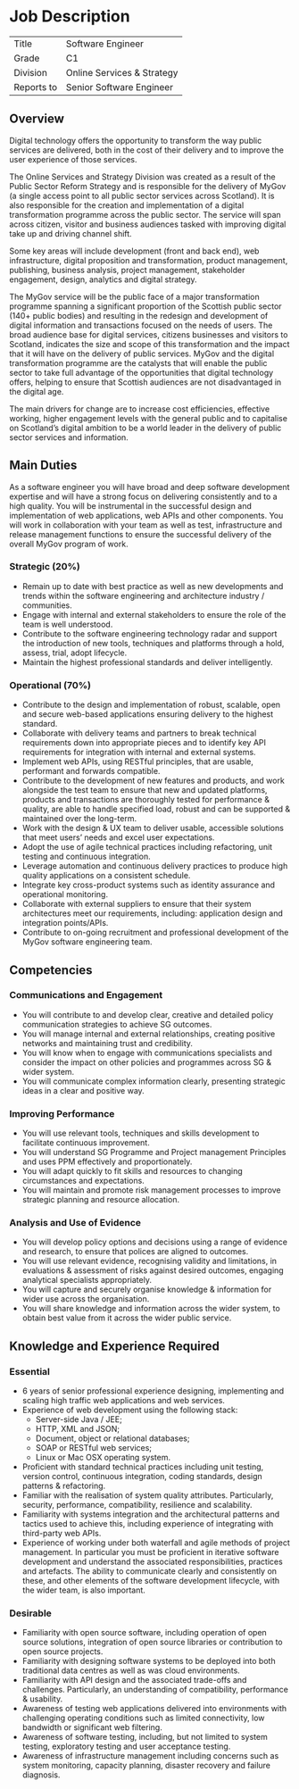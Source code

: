 # Job Description
|            |                            || ---        | ---                        || Title      | Software Engineer          || Grade      | C1                         || Division   | Online Services & Strategy || Reports to | Senior Software Engineer   |

## Overview
Digital technology offers the opportunity to transform the way public services are delivered, both in the cost of their delivery and to improve the user experience of those services.The Online Services and Strategy Division was created as a result of the Public Sector Reform Strategy and is responsible for the delivery of MyGov (a single access point to all public sector services across Scotland).  It is also responsible for the creation and implementation of a digital transformation programme across the public sector.  The service will span across citizen, visitor and business audiences tasked with improving digital take up and driving channel shift.Some key areas will include development (front and back end), web infrastructure, digital proposition and transformation, product management, publishing, business analysis, project management, stakeholder engagement, design, analytics and digital strategy.The MyGov service will be the public face of a major transformation programme spanning a significant proportion of the Scottish public sector (140+ public bodies) and resulting in the redesign and development of digital information and transactions focused on the needs of users. The broad audience base for digital services, citizens businesses and visitors to Scotland, indicates the size and scope of this transformation and the impact that it will have on the delivery of public services.  MyGov and the digital transformation programme are the catalysts that will enable the public sector to take full advantage of the opportunities that digital technology offers, helping to ensure that Scottish audiences are not disadvantaged in the digital age.The main drivers for change are to increase cost efficiencies, effective working, higher engagement levels with the general public and to capitalise on Scotland’s digital ambition to be a world leader in the delivery of public sector services and information.

## Main Duties
As a software engineer you will have broad and deep software development expertise and will have a strong focus on delivering consistently and to a high quality. You will be instrumental in the successful design and implementation of web applications, web APIs and other components. You will work in collaboration with your team as well as test, infrastructure and release management functions to ensure the successful delivery of the overall MyGov program of work.### Strategic (20%)
* Remain up to date with best practice as well as new developments and trends within the software engineering and architecture industry / communities.* Engage with internal and external stakeholders to ensure the role of the team is well understood.* Contribute to the software engineering technology radar and support the introduction of new tools, techniques and platforms through a hold, assess, trial, adopt lifecycle.* Maintain the highest professional standards and deliver intelligently.
### Operational (70%)
* Contribute to the design and implementation of robust, scalable, open and secure web-based applications ensuring delivery to the highest standard.* Collaborate with delivery teams and partners to break technical requirements down into appropriate pieces and to identify key API requirements for integration with internal and external systems.* Implement web APIs, using RESTful principles, that are usable, performant and forwards compatible.* Contribute to the development of new features and products, and work alongside the test team to ensure that new and updated platforms, products and transactions are thoroughly tested for performance & quality, are able to handle specified load, robust and can be supported & maintained over the long-term.* Work with the design & UX team to deliver usable, accessible solutions that meet users’ needs and excel user expectations.* Adopt the use of agile technical practices including refactoring, unit testing and continuous integration.* Leverage automation and continuous delivery practices to produce high quality applications on a consistent schedule.* Integrate key cross-product systems such as identity assurance and operational monitoring.* Collaborate with external suppliers to ensure that their system architectures meet our requirements, including: application design and integration points/APIs.* Contribute to on-going recruitment and professional development of the MyGov software engineering team.## Competencies
### Communications and Engagement
* You will contribute to and develop clear, creative and detailed policy communication strategies to achieve SG outcomes.* You will manage internal and external relationships, creating positive networks and maintaining trust and credibility.* You will know when to engage with communications specialists and consider the impact on other policies and programmes across SG & wider system.* You will communicate complex information clearly, presenting strategic ideas in a clear and positive way.### Improving Performance
* You will use relevant tools, techniques and skills development to facilitate continuous improvement.* You will understand SG Programme and Project management Principles and uses PPM effectively and proportionately.* You will adapt quickly to fit skills and resources to changing circumstances and expectations.* You will maintain and promote risk management processes to improve strategic planning and resource allocation.### Analysis and Use of Evidence
* You will develop policy options and decisions using a range of evidence and research, to ensure that polices are aligned to outcomes.* You will use relevant evidence, recognising validity and limitations, in evaluations & assessment of risks against desired outcomes, engaging analytical specialists appropriately.* You will capture and securely organise knowledge & information for wider use across the organisation.* You will share knowledge and information across the wider system, to obtain best value from it across the wider public service.## Knowledge and Experience Required
### Essential
* 6 years of senior professional experience designing, implementing and scaling high traffic web applications and web services.* Experience of web development using the following stack:    * Server-side Java / JEE;    * HTTP, XML and JSON;    * Document, object or relational databases;    * SOAP or RESTful web services;    * Linux or Mac OSX operating system.
* Proficient with standard technical practices including unit testing, version control, continuous integration, coding standards, design patterns & refactoring.* Familiar with the realisation of system quality attributes. Particularly, security, performance, compatibility, resilience and scalability.* Familiarity with systems integration and the architectural patterns and tactics used to achieve this, including experience of integrating with third-party web APIs.* Experience of working under both waterfall and agile methods of project management. In particular you must be proficient in iterative software development and understand the associated responsibilities, practices and artefacts. The ability to communicate clearly and consistently on these, and other elements of the software development lifecycle, with the wider team, is also important.### Desirable

* Familiarity with open source software, including operation of open source solutions, integration of open source libraries or contribution to open source projects.* Familiarity with designing software systems to be deployed into both traditional data centres as well as was cloud environments.* Familiarity with API design and the associated trade-offs and challenges. Particularly, an understanding of compatibility, performance & usability.* Awareness of testing web applications delivered into environments with challenging operating conditions such as limited connectivity, low bandwidth or significant web filtering.* Awareness of software testing, including, but not limited to system testing, exploratory testing and user acceptance testing.* Awareness of infrastructure management including concerns such as system monitoring, capacity planning, disaster recovery and failure diagnosis.
